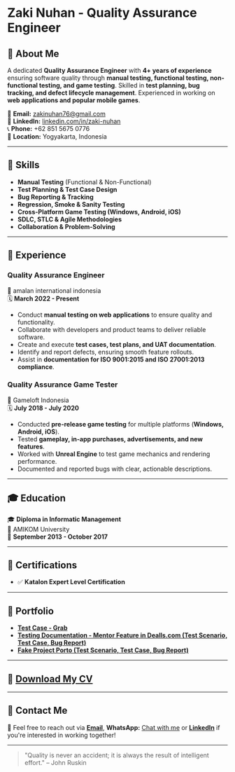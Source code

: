 # Zaki Nuhan - Quality Assurance Engineer

## 🚀 About Me
A dedicated **Quality Assurance Engineer** with **4+ years of experience** ensuring software quality through **manual testing, functional testing, non-functional testing, and game testing**. Skilled in **test planning, bug tracking, and defect lifecycle management**. Experienced in working on **web applications and popular mobile games**.

📧 **Email:** zakinuhan76@gmail.com  
🔗 **LinkedIn:** [linkedin.com/in/zaki-nuhan](https://linkedin.com/in/zaki-nuhan/)  
📞 **Phone:** +62 851 5675 0776  
📍 **Location:** Yogyakarta, Indonesia

---

## 🔧 Skills
- **Manual Testing** (Functional & Non-Functional)
- **Test Planning & Test Case Design**
- **Bug Reporting & Tracking**
- **Regression, Smoke & Sanity Testing**
- **Cross-Platform Game Testing (Windows, Android, iOS)**
- **SDLC, STLC & Agile Methodologies**
- **Collaboration & Problem-Solving**

---

## 💼 Experience

### **Quality Assurance Engineer**  
📍 amalan international indonesia  
🗓️ **March 2022 - Present**  
- Conduct **manual testing on web applications** to ensure quality and functionality.
- Collaborate with developers and product teams to deliver reliable software.
- Create and execute **test cases, test plans, and UAT documentation**.
- Identify and report defects, ensuring smooth feature rollouts.
- Assist in **documentation for ISO 9001:2015 and ISO 27001:2013 compliance**.  

### **Quality Assurance Game Tester**  
📍 Gameloft Indonesia  
🗓️ **July 2018 - July 2020**  
- Conducted **pre-release game testing** for multiple platforms (**Windows, Android, iOS**).
- Tested **gameplay, in-app purchases, advertisements, and new features**.
- Worked with **Unreal Engine** to test game mechanics and rendering performance.
- Documented and reported bugs with clear, actionable descriptions.

---

## 🎓 Education
🎓 **Diploma in Informatic Management**  
🏫 AMIKOM University  
📅 **September 2013 - October 2017**

---

## 📜 Certifications
- ✅ **Katalon Expert Level Certification**  

---

## 📂 Portfolio
- **[Test Case - Grab](https://docs.google.com/spreadsheets/d/1I07ifM2JbIUk637O8vXory6AMXNwVadzCmb964RbG_I/edit?usp=sharing)**  
- **[Testing Documentation - Mentor Feature in Dealls.com (Test Scenario, Test Case, Bug Report)](https://docs.google.com/document/d/1lm7ma80lt0xH38RQpMX6bPH2MX6qllZx32zq32Yn9J4/edit?usp=sharing)**  
- **[Fake Project Porto (Test Scenario, Test Case, Bug Report)](https://docs.google.com/document/d/1W06AghcvWum91x7UdLnvFsfjklV1TfOVt8rqUrV2dK0/edit?usp=sharing)**  

---

## 📄 **[Download My CV](https://drive.google.com/file/d/1Hoz3K-4dSxwDCkP-7Udb22QmCVHccSSS/view?usp=sharing)**  

---

## 📩 Contact Me
💌 Feel free to reach out via **[Email](mailto:zakinuhan76@gmail.com)**, **WhatsApp:** [Chat with me](https://wa.me/+6285156750776) or **[LinkedIn](https://linkedin.com/in/zaki-nuhan/)** if you're interested in working together!

---

> "Quality is never an accident; it is always the result of intelligent effort." – John Ruskin
